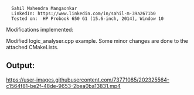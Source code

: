       Sahil Mahendra Mangaonkar
      LinkedIn: https://www.linkedin.com/in/sahil-m-39a2671b0
      Tested on:  HP Probook 650 G1 (15.6-inch, 2014), Window 10
      
Modifications implemented:

Modified logic_analyser.cpp example. Some minor changes are done to the attached CMakeLists.

## Output:
https://user-images.githubusercontent.com/73771085/202325564-c1564f81-be2f-48de-9653-2bea0ba13831.mp4
